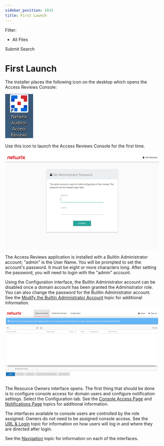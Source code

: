 ```yaml
---
sidebar_position: 1933
title: First Launch
---
```


Filter: 

* All Files

Submit Search

# First Launch

The installer places the following icon on the desktop which opens the Access Reviews Console:

![](../../../../../../static/images/Auditor_10.7/Content/Resources/Images/Access/Reviews/Admin/DesktopIcon.png)

Use this icon to launch the Access Reviews Console for the first time.

![Set Builtin Administrator Password page](../../../../../../static/images/Auditor_10.7/Content/Resources/Images/Access/Reviews/Admin/FirstLaunchPassword.png "Set Builtin Administrator Password page")

The Access Reviews application is installed with a Builtin Administrator account; "admin" is the User Name. You will be prompted to set the account's password. It must be eight or more characters long. After setting the password, you will need to login with the "admin" account.

Using the Configuration interface, the Builtin Administrator account can be disabled once a domain account has been granted the Administrator role. You can also change the password for the Builtin Administrator account. See the [Modify the Builtin Administrator Account](Configuration/ConsoleAccess#Modify "Modify the Builtin Administrator Account") topic for additional information.

![](../../../../../../static/images/Auditor_10.7/Content/Resources/Images/Access/Reviews/Admin/FirstLaunchLandingPage.png)

The Resource Owners interface opens. The first thing that should be done is to configure console access for domain users and configure notification settings. Select the Configuration tab. See the [Console Access Page](Configuration/ConsoleAccess "Console Access Page") and [Notifications Page](Configuration/Notifications "Notifications Page") topics for additional information.

The interfaces available to console users are controlled by the role assigned. Owners do not need to be assigned console access. See the [URL & Login](Login "URL & Login") topic for information on how users will log in and where they are directed after login.

See the [Navigation](Navigate "Navigation") topic for information on each of the interfaces.